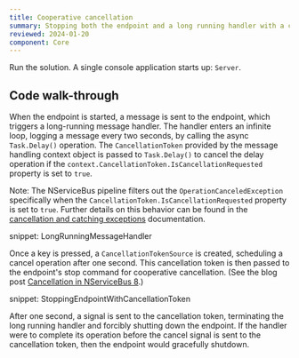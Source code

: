 ```yaml
---
title: Cooperative cancellation
summary: Stopping both the endpoint and a long running handler with a cancellation token
reviewed: 2024-01-20
component: Core
---
```


Run the solution. A single console application starts up: `Server`.

## Code walk-through

When the endpoint is started, a message is sent to the endpoint, which triggers a long-running message handler.  The handler enters an infinite loop, logging a message every two seconds, by calling the async `Task.Delay()` operation.  The `CancellationToken` provided by the message handling context object is passed to `Task.Delay()` to cancel the delay operation if the `context.CancellationToken.IsCancellationRequested` property is set to `true`.

Note: The NServiceBus pipeline filters out the `OperationCanceledException` specifically when the `CancellationToken.IsCancellationRequested` property is set to `true`. Further details on this behavior can be found in the [cancellation and catching exceptions](/nservicebus/cancellation-and-catching-exceptions.md) documentation.

snippet: LongRunningMessageHandler

Once a key is pressed, a `CancellationTokenSource` is created, scheduling a cancel operation after one second.  This cancellation token is then passed to the endpoint's stop command for cooperative cancellation. (See the blog post [Cancellation in NServiceBus 8](https://particular.net/blog/cancellation-in-nservicebus-8).)

snippet: StoppingEndpointWithCancellationToken

After one second, a signal is sent to the cancellation token, terminating the long running handler and forcibly shutting down the endpoint. If the handler were to complete its operation before the cancel signal is sent to the cancellation token, then the endpoint would gracefully shutdown.
